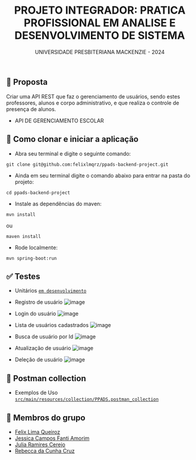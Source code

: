 <h1 align=center> PROJETO INTEGRADOR: PRATICA PROFISSIONAL EM ANALISE E DESENVOLVIMENTO DE SISTEMA </h1>
<p align=center> UNIVERSIDADE PRESBITERIANA MACKENZIE - 2024</p>
<br>


## 📝 Proposta
Criar uma API REST que faz o gerenciamento de usuários, sendo estes professores, alunos e corpo administrativo, e que realiza o controle de presença de alunos.

* API DE GERENCIAMENTO ESCOLAR

## 🚀 Como clonar e iniciar a aplicação

- Abra seu terminal e digite o seguinte comando:

```
git clone git@github.com:felixlmqrz/ppads-backend-project.git
```

- Ainda em seu terminal digite o comando abaixo para entrar na pasta do projeto:

```
cd ppads-backend-project
```

- Instale as dependências do maven:

```
mvn install
```

ou
<br>

```
maven install
```

- Rode localmente:

```
mvn spring-boot:run
```

## ✅ Testes
* Unitários [`em desenvolvimento`](src/test/java/com/ppads/backendproject)

- Registro de usuário
![image](https://github.com/felixlmqrz/ppads-backend-project/assets/91034724/9bd78e67-995f-49ad-a132-57bcc8b54c4c)

- Login do usuário
![image](https://github.com/felixlmqrz/ppads-backend-project/assets/91034724/cbb61e01-186e-45ca-a3ea-ad968eb7c939)

- Lista de usuários cadastrados
![image](https://github.com/felixlmqrz/ppads-backend-project/assets/91034724/d14a167a-bd33-479b-a6b8-79029e2c819a)

- Busca de usuário por Id
![image](https://github.com/felixlmqrz/ppads-backend-project/assets/91034724/9fb5c633-4838-45b2-87ce-312fa6b19c8f)

- Atualização de usuário
![image](https://github.com/felixlmqrz/ppads-backend-project/assets/91034724/a478e721-ff5b-4d3d-a9c9-6e2af9bfd07f)

- Deleção de usuário
![image](https://github.com/felixlmqrz/ppads-backend-project/assets/91034724/20168709-dec2-48fa-b59a-0cc5ba8e8530)

## 🚩 Postman collection
* Exemplos de Uso [`src/main/resources/collection/PPADS.postman_collection`](src/main/resources/collection/PPADS.postman_collection.json)


## 👥 Membros do grupo

- <a href="https://github.com/felixlmqrz">Felix Lima Queiroz</a>
- <a href="https://github.com/">Jessica Campos Fanti Amorim</a>
- <a href="https://github.com/">Julia Ramires Cerejo</a>
- <a href="https://github.com/acceberc">Rebecca da Cunha Cruz</a>
